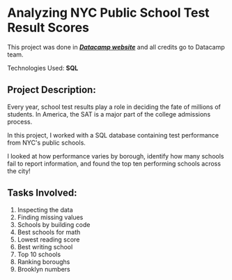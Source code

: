 # Analyzing NYC Public School Test Result Scores
This project was done in [**_Datacamp website_**](https://www.datacamp.com/) and all credits go to Datacamp team.

Technologies Used: **SQL**

## Project Description:
Every year, school test results play a role in deciding the fate of millions of students. In America, the SAT is a major part of the college admissions process.

In this project, I worked with a SQL database containing test performance from NYC's public schools.

I looked at how performance varies by borough, identify how many schools fail to report information, and found the top ten performing schools across the city!

## Tasks Involved:

1. Inspecting the data
2. Finding missing values
3. Schools by building code
4. Best schools for math
5. Lowest reading score
6. Best writing school
7. Top 10 schools
8. Ranking boroughs
9. Brooklyn numbers